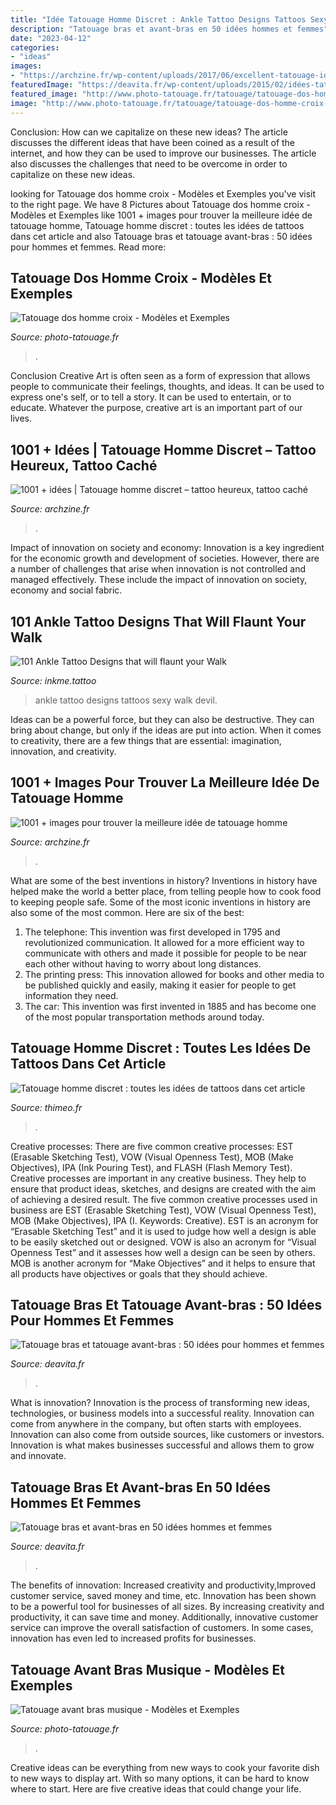 ```yaml
---
title: "Idée Tatouage Homme Discret : Ankle Tattoo Designs Tattoos Sexy Walk Devil"
description: "Tatouage bras et avant-bras en 50 idées hommes et femmes"
date: "2023-04-12"
categories:
- "ideas"
images:
- "https://archzine.fr/wp-content/uploads/2017/06/excellent-tatouage-idée-homme-tatouage-homme-bras-tatouage-discret-homme-rose-et-pistolets.jpg"
featuredImage: "https://deavita.fr/wp-content/uploads/2015/02/idées-tatouage-bras-avant-bras-femme-homme-oiseaux.jpg"
featured_image: "http://www.photo-tatouage.fr/tatouage/tatouage-dos-homme-croix-1.jpg"
image: "http://www.photo-tatouage.fr/tatouage/tatouage-dos-homme-croix-1.jpg"
---
```



Conclusion: How can we capitalize on these new ideas?
The article discusses the different ideas that have been coined as a result of the internet, and how they can be used to improve our businesses. The article also discusses the challenges that need to be overcome in order to capitalize on these new ideas.

	

		
looking for Tatouage dos homme croix - Modèles et Exemples you've visit to the right page. We have 8 Pictures about Tatouage dos homme croix - Modèles et Exemples like 1001 + images pour trouver la meilleure idée de tatouage homme, Tatouage homme discret : toutes les idées de tattoos dans cet article and also Tatouage bras et tatouage avant-bras : 50 idées pour hommes et femmes. Read more:
		
    
## Tatouage Dos Homme Croix - Modèles Et Exemples

<img loading=lazy src="http://www.photo-tatouage.fr/tatouage/tatouage-dos-homme-croix-1.jpg" onerror="this.onerror=null;this.src='https://tse1.mm.bing.net/th?id=OIP.FpfGtMnnI2CUD3zfSGaB1gHaJ4&amp;pid=15.1';" alt="Tatouage dos homme croix - Modèles et Exemples">

_Source: photo-tatouage.fr_

>. 

	

Conclusion
Creative Art is often seen as a form of expression that allows people to communicate their feelings, thoughts, and ideas. It can be used to express one's self, or to tell a story. It can be used to entertain, or to educate. Whatever the purpose, creative art is an important part of our lives.

    
## 1001 + Idées | Tatouage Homme Discret – Tattoo Heureux, Tattoo Caché

<img loading=lazy src="https://archzine.fr/wp-content/uploads/2018/08/tatouage-interieur-bras-avant-petit-forme-relief-3d-triangle-pyramide-noir-simple-discret.jpg" onerror="this.onerror=null;this.src='https://tse4.mm.bing.net/th?id=OIP.0Jtv_29pFsIWtC58pphw3AHaKN&amp;pid=15.1';" alt="1001 + idées | Tatouage homme discret – tattoo heureux, tattoo caché">

_Source: archzine.fr_

>. 

	

Impact of innovation on society and economy:
Innovation is a key ingredient for the economic growth and development of societies. However, there are a number of challenges that arise when innovation is not controlled and managed effectively. These include the impact of innovation on society, economy and social fabric.

    
## 101 Ankle Tattoo Designs That Will Flaunt Your Walk

<img loading=lazy src="https://www.inkme.tattoo/wp-content/uploads/2016/05/Ankle-tattoo-designs-62-1.jpg" onerror="this.onerror=null;this.src='https://tse2.mm.bing.net/th?id=OIP.N54UxbCDGmjVdnQo-YVMWgHaHa&amp;pid=15.1';" alt="101 Ankle Tattoo Designs that will flaunt your Walk">

_Source: inkme.tattoo_

>ankle tattoo designs tattoos sexy walk devil. 

	

Ideas can be a powerful force, but they can also be destructive. They can bring about change, but only if the ideas are put into action. When it comes to creativity, there are a few things that are essential: imagination, innovation, and creativity.

    
## 1001 + Images Pour Trouver La Meilleure Idée De Tatouage Homme

<img loading=lazy src="https://archzine.fr/wp-content/uploads/2017/06/excellent-tatouage-idée-homme-tatouage-homme-bras-tatouage-discret-homme-rose-et-pistolets.jpg" onerror="this.onerror=null;this.src='https://tse3.mm.bing.net/th?id=OIP.KcuQvEdWBmuunvNrMvl8MAHaLG&amp;pid=15.1';" alt="1001 + images pour trouver la meilleure idée de tatouage homme">

_Source: archzine.fr_

>. 

	

What are some of the best inventions in history?
Inventions in history have helped make the world a better place, from telling people how to cook food to keeping people safe. Some of the most iconic inventions in history are also some of the most common. Here are six of the best: 
1. The telephone: This invention was first developed in 1795 and revolutionized communication. It allowed for a more efficient way to communicate with others and made it possible for people to be near each other without having to worry about long distances. 
2. The printing press: This innovation allowed for books and other media to be published quickly and easily, making it easier for people to get information they need. 
3. The car: This invention was first invented in 1885 and has become one of the most popular transportation methods around today.

    
## Tatouage Homme Discret : Toutes Les Idées De Tattoos Dans Cet Article

<img loading=lazy src="https://www.thimeo.fr/wp-content/uploads/2016/06/imagesTatouage-homme-discret-36.jpg" onerror="this.onerror=null;this.src='https://tse4.mm.bing.net/th?id=OIP.7IpJkggopQZI0rppyK1A4AHaLJ&amp;pid=15.1';" alt="Tatouage homme discret : toutes les idées de tattoos dans cet article">

_Source: thimeo.fr_

>. 

	

Creative processes: There are five common creative processes: EST (Erasable Sketching Test), VOW (Visual Openness Test), MOB (Make Objectives), IPA (Ink Pouring Test), and FLASH (Flash Memory Test).
Creative processes are important in any creative business. They help to ensure that product ideas, sketches, and designs are created with the aim of achieving a desired result. The five common creative processes used in business are EST (Erasable Sketching Test), VOW (Visual Openness Test), MOB (Make Objectives), IPA (I. Keywords: Creative).
 EST is an acronym for “Erasable Sketching Test” and it is used to judge how well a design is able to be easily sketched out or designed. VOW is also an acronym for “Visual Openness Test” and it assesses how well a design can be seen by others. MOB is another acronym for “Make Objectives” and it helps to ensure that all products have objectives or goals that they should achieve.

    
## Tatouage Bras Et Tatouage Avant-bras : 50 Idées Pour Hommes Et Femmes

<img loading=lazy src="https://deavita.fr/wp-content/uploads/2015/02/idées-tatouage-bras-avant-bras-femme-homme-oiseaux.jpg" onerror="this.onerror=null;this.src='https://tse2.mm.bing.net/th?id=OIP.iTDNzvv4FzsuaJCe6UFGGgHaJ4&amp;pid=15.1';" alt="Tatouage bras et tatouage avant-bras : 50 idées pour hommes et femmes">

_Source: deavita.fr_

>. 

	

What is innovation?
Innovation is the process of transforming new ideas, technologies, or business models into a successful reality. Innovation can come from anywhere in the company, but often starts with employees. Innovation can also come from outside sources, like customers or investors. Innovation is what makes businesses successful and allows them to grow and innovate.

    
## Tatouage Bras Et Avant-bras En 50 Idées Hommes Et Femmes

<img loading=lazy src="https://deavita.fr/wp-content/uploads/2015/02/tatouage-couleurs-avant-bras-poignet-homme-montre-cassée.jpg" onerror="this.onerror=null;this.src='https://tse2.mm.bing.net/th?id=OIP.GaANp4wGHGkGKqedsRiRcgHaLF&amp;pid=15.1';" alt="Tatouage bras et avant-bras en 50 idées hommes et femmes">

_Source: deavita.fr_

>. 

	

The benefits of innovation: Increased creativity and productivity,Improved customer service, saved money and time, etc.
Innovation has been shown to be a powerful tool for businesses of all sizes. By increasing creativity and productivity, it can save time and money. Additionally, innovative customer service can improve the overall satisfaction of customers. In some cases, innovation has even led to increased profits for businesses.

    
## Tatouage Avant Bras Musique - Modèles Et Exemples

<img loading=lazy src="http://www.photo-tatouage.fr/tatouage/tatouage-avant-bras-musique-8.jpg" onerror="this.onerror=null;this.src='https://tse2.mm.bing.net/th?id=OIP.hlmznFK6fkcEYy_7KtvLEQHaLF&amp;pid=15.1';" alt="Tatouage avant bras musique - Modèles et Exemples">

_Source: photo-tatouage.fr_

>. 

	

Creative ideas can be everything from new ways to cook your favorite dish to new ways to display art. With so many options, it can be hard to know where to start. Here are five creative ideas that could change your life.

